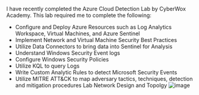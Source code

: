 I have recently completed the Azure Cloud Detection Lab by CyberWox Academy. This lab required me to complete the following: 
- Configure and Deploy Azure Resources such as Log Analytics Workspace, Virtual Machines, and Azure Sentinel
- Implement Network and Virtual Machine Security Best Practices
- Utilize Data Connectors to bring data into Sentinel for Analysis
- Understand Windows Security Event logs
- Configure Windows Security Policies
- Utilize KQL to query Logs
- Write Custom Analytic Rules to detect Microsoft Security Events
- Utilize MITRE ATT&CK to map adversary tactics, techniques, detection and mitigation procedures
Lab Network Design and Topolgy
![image](https://github.com/cxleb0/AzureCloudDetectionLab/assets/98493543/fcefa2db-66ca-476b-9c54-390689253c82)


